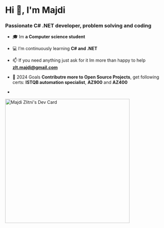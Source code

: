 <h1>Hi 👋, I'm Majdi</h1>
<h3>Passionate C# .NET developer, problem solving and coding </h3>

- 🎓 Im **a Computer science student** 

- 💻 I’m continuously learning **C# and .NET**

- 📫 If you need anything just ask for it Im more than happy to help **zlt.majdi@gmail.com**

- 🥅 2024 Goals **Contributre more to Open Source Projects**, get following certs: **ISTQB automation specialist**, **AZ900** and **AZ400**

- 


<a href="https://app.daily.dev/majdi"><img src="https://api.daily.dev/devcards/a063598ed1d3496491920d6c60ca2729.png?r=ffp" width="400" alt="Majdi Zlitni's Dev Card"/></a>
